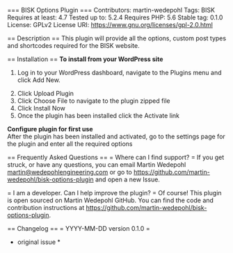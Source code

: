 === BISK Options Plugin ===
Contributors: martin-wedepohl
Tags: BISK
Requires at least: 4.7
Tested up to: 5.2.4
Requires PHP: 5.6
Stable tag: 0.1.0
License: GPLv2
License URI: https://www.gnu.org/licenses/gpl-2.0.html

== Description ==
This plugin will provide all the options, custom post types and shortcodes required for the BISK website.

== Installation ==
__To install from your WordPress site__<br />
1. Log in to your WordPress dashboard, navigate to the Plugins menu and click Add New.<br />
2) Click Upload Plugin
3) Click Choose File to navigate to the plugin zipped file
4) Click Install Now
5) Once the plugin has been installed click the Activate link

__Configure plugin for first use__<br />
After the plugin has been installed and activated, go to the settings page for the plugin and enter all the required options

== Frequently Asked Questions ==
= Where can I find support? =
If you get struck, or have any questions, you can email Martin Wedepohl <martin@wedepohlengineering.com> or go to https://github.com/martin-wedepohl/bisk-options-plugin and open a new Issue.

= I am a developer. Can I help improve the plugin? =
Of course! This plugin is open sourced on Martin Wedepohl GitHub. You can find the code and contribution instructions at https://github.com/martin-wedepohl/bisk-options-plugin.

== Changelog ==
= YYYY-MM-DD version 0.1.0 =
* original issue *